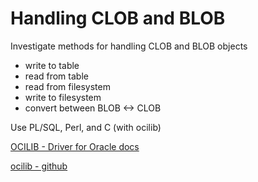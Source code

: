 
Handling CLOB and BLOB
======================

Investigate methods for handling CLOB and BLOB objects

- write to table
- read from table
- read from filesystem
- write to filesystem
- convert between BLOB <-> CLOB

Use PL/SQL, Perl, and C (with ocilib)

  [OCILIB - Driver for Oracle docs](https://github.com/vrogier/ocilib)

  [ocilib - github](https://vrogier.github.io/ocilib/doc/)





